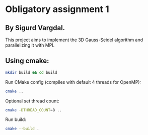 # Obligatory assignment 1
## By Sigurd Vargdal.
This project aims to implement the 3D Gauss-Seidel algorithm and parallelizing it with MPI.

## Using cmake:
```bash
mkdir build && cd build
```
Run CMake config (compiles with default 4 threads for OpenMP):
```bash
cmake ..
```
Optional set thread count: 
```bash
cmake -DTHREAD_COUNT=8 ..
```
Run build:
```bash
cmake --build .
```
